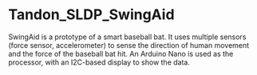 # Tandon_SLDP_SwingAid
SwingAid is a prototype of a smart baseball bat. It uses multiple sensors (force sensor, accelerometer) to sense the direction of human movement and the force of the baseball bat hit. An Arduino Nano is used as the processor, with an I2C-based display to show the data.
